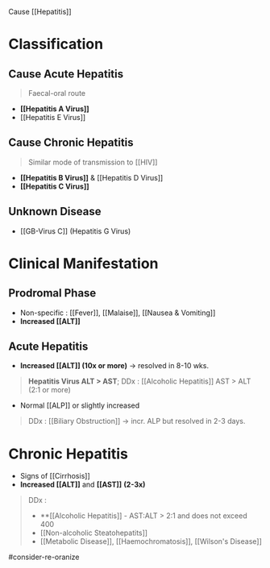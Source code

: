 Cause [[Hepatitis]] 

# Classification
## Cause Acute Hepatitis
> Faecal-oral route
- **[[Hepatitis A Virus]]**
- [[Hepatitis E Virus]]

## Cause Chronic Hepatitis
> Similar mode of transmission to [[HIV]]
- **[[Hepatitis B Virus]]** & [[Hepatitis D Virus]]
- **[[Hepatitis C Virus]]**

## Unknown Disease
- [[GB-Virus C]] (Hepatitis G Virus)

# Clinical Manifestation
## Prodromal Phase
- Non-specific : [[Fever]], [[Malaise]], [[Nausea & Vomiting]]
- **Increased [[ALT]]** 

## Acute Hepatitis
- **Increased [[ALT]] (10x or more)** -> resolved in 8-10 wks.
> **Hepatitis Virus ALT > AST**; 
> DDx : [[Alcoholic Hepatitis]] AST > ALT (2:1 or more)
- Normal [[ALP]] or slightly increased
> DDx : [[Biliary Obstruction]] -> incr. ALP but resolved in 2-3 days.

# Chronic Hepatitis
- Signs of [[Cirrhosis]]
- **Increased [[ALT]]** and **[[AST]]** **(2-3x)**
> DDx : 
> - **[[Alcoholic Hepatitis]] - AST:ALT > 2:1 and does not exceed 400
> - [[Non-alcoholic Steatohepatits]]
> - [[Metabolic Disease]], [[Haemochromatosis]], [[Wilson's Disease]]

#consider-re-oranize